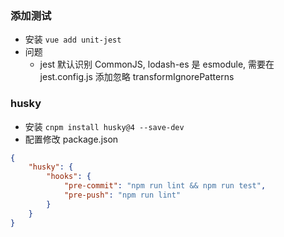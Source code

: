 ### 添加测试
* 安装 `vue add unit-jest`
* 问题
    * jest 默认识别 CommonJS, lodash-es 是 esmodule, 需要在 jest.config.js 添加忽略 transformIgnorePatterns

### husky
* 安装 `cnpm install husky@4 --save-dev`
* 配置修改 package.json
```json
{
    "husky": {
        "hooks": {
            "pre-commit": "npm run lint && npm run test",
            "pre-push": "npm run lint"
        }
    }
}
```
